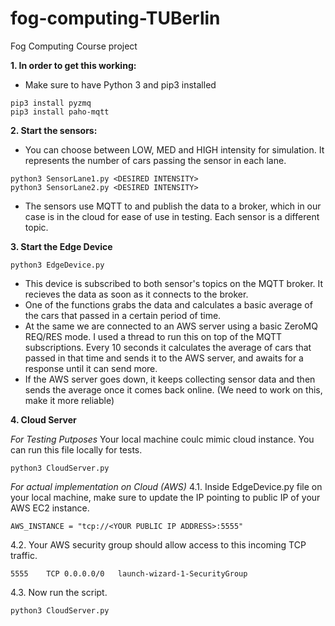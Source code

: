 # fog-computing-TUBerlin
Fog Computing Course project


**1. In order to get this working:**

- Make sure to have Python 3 and pip3 installed
```
pip3 install pyzmq
pip3 install paho-mqtt
```
**2. Start the sensors:**
- You can choose between LOW, MED and HIGH intensity for simulation.  It represents the number of cars passing the sensor in each lane.
```
python3 SensorLane1.py <DESIRED INTENSITY>
python3 SensorLane2.py <DESIRED INTENSITY>
```
- The sensors use MQTT to and publish the data to a broker, which in our case is in the cloud for ease of use in testing. Each sensor is a different topic.

**3. Start the Edge Device**
```
python3 EdgeDevice.py
```
- This device is subscribed to both sensor's topics on the MQTT broker. It recieves the data as soon as it connects to the broker.
- One of the functions grabs the data and calculates a basic average of the cars that passed in a certain period of time. 
- At the same we are connected to an AWS server using a basic ZeroMQ REQ/RES mode. I used a thread to run this on top of the MQTT subscriptions. Every 10 seconds it calculates the average of cars that passed in that time and sends it to the AWS server, and awaits for a response until it can send more.
- If the AWS server goes down, it keeps collecting sensor data and then sends the average once it comes back online. (We need to work on this, make it more reliable)

**4. Cloud Server**

*For Testing Putposes*
Your local machine coulc mimic cloud instance. You can run this file locally for tests.
```
python3 CloudServer.py
```

*For actual implementation on Cloud (AWS)*
4.1. Inside EdgeDevice.py file on your local machine, make sure to update the IP pointing to public IP of your AWS EC2 instance.
```
AWS_INSTANCE = "tcp://<YOUR PUBLIC IP ADDRESS>:5555"
```
4.2. Your AWS security group should allow access to this incoming TCP traffic.
```
5555	TCP	0.0.0.0/0	launch-wizard-1-SecurityGroup
```
4.3. Now run the script.
```
python3 CloudServer.py
```
